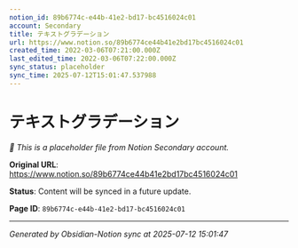 ```yaml
---
notion_id: 89b6774c-e44b-41e2-bd17-bc4516024c01
account: Secondary
title: テキストグラデーション
url: https://www.notion.so/89b6774ce44b41e2bd17bc4516024c01
created_time: 2022-03-06T07:21:00.000Z
last_edited_time: 2022-03-06T07:22:00.000Z
sync_status: placeholder
sync_time: 2025-07-12T15:01:47.537988
---
```


# テキストグラデーション

*🔄 This is a placeholder file from Notion Secondary account.*

**Original URL**: https://www.notion.so/89b6774ce44b41e2bd17bc4516024c01

**Status**: Content will be synced in a future update.

**Page ID**: `89b6774c-e44b-41e2-bd17-bc4516024c01`

---

*Generated by Obsidian-Notion sync at 2025-07-12 15:01:47*
